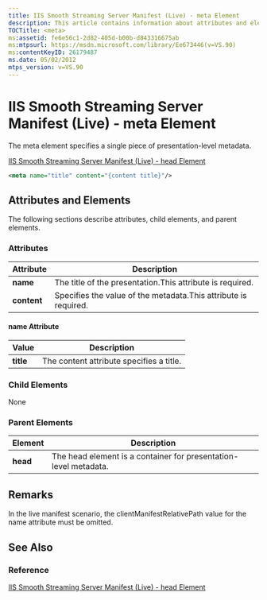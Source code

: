 ```yaml
---
title: IIS Smooth Streaming Server Manifest (Live) - meta Element
description: This article contains information about attributes and elements for the IIS Smooth Streaming Server manifest.
TOCTitle: <meta>
ms:assetid: fe6e56c1-2d82-405d-b00b-d843316675ab
ms:mtpsurl: https://msdn.microsoft.com/library/Ee673446(v=VS.90)
ms:contentKeyID: 26179487
ms.date: 05/02/2012
mtps_version: v=VS.90
---
```


# IIS Smooth Streaming Server Manifest (Live) - meta Element

The meta element specifies a single piece of presentation-level metadata.

[IIS Smooth Streaming Server Manifest (Live) - head Element](iis-smooth-streaming-server-manifest-live-head-element.md)  

```xml
<meta name="title" content="{content title}"/>
```

## Attributes and Elements

The following sections describe attributes, child elements, and parent elements.

### Attributes

|Attribute|Description|
|--- |--- |
|**name**|The title of the presentation.This attribute is required.|
|**content**|Specifies the value of the metadata.This attribute is required.|

#### name Attribute

|Value|Description|
|--- |--- |
|**title**|The content attribute specifies a title.|

### Child Elements

None

### Parent Elements

|Element|Description|
|--- |--- |
|**head**|The head element is a container for presentation-level metadata.|

## Remarks

In the live manifest scenario, the clientManifestRelativePath value for the name attribute must be omitted.

## See Also

### Reference

[IIS Smooth Streaming Server Manifest (Live) - head Element](iis-smooth-streaming-server-manifest-live-head-element.md)
